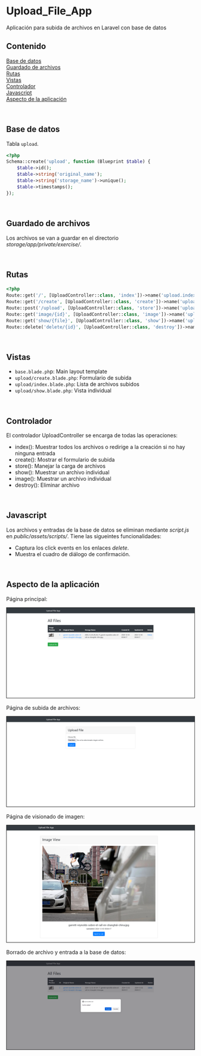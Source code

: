 # Upload_File_App
Aplicación para subida de archivos en Laravel con base de datos

## Contenido

[Base de datos](#base-de-datos)  
[Guardado de archivos](#guardado-de-archivos)  
[Rutas](#rutas)  
[Vistas](#vistas)  
[Controlador](#controlador)  
[Javascript](#javascript)  
[Aspecto de la aplicación](#aspecto-de-la-aplicación)  

<br>

## Base de datos

Tabla `upload`.

```php
<?php
Schema::create('upload', function (Blueprint $table) {
    $table->id();
    $table->string('original_name');
    $table->string('storage_name')->unique();
    $table->timestamps();
});
```

<br>

## Guardado de archivos

Los archivos se van a guardar en el directorio *storage/app/private/exercise/*.

<br>

## Rutas

```php
<?php
Route::get('/', [UploadController::class, 'index'])->name('upload.index');
Route::get('/create', [UploadController::class, 'create'])->name('upload.create');
Route::post('/upload', [UploadController::class, 'store'])->name('upload.store');
Route::get('image/{id}', [UploadController::class, 'image'])->name('upload.image');
Route::get('show/{file}', [UploadController::class, 'show'])->name('upload.show');
Route::delete('delete/{id}', [UploadController::class, 'destroy'])->name('upload.destroy');
```

<br>

## Vistas

- `base.blade.ph`p: Main layout template
- `upload/create.blade.php`: Formulario de subida
- `upload/index.blade.php`: Lista de archivos subidos
- `upload/show.blade.php`: Vista individual

<br>

## Controlador

El controlador UploadController se encarga de todas las operaciones:

- index(): Muestrar todos los archivos o redirige a la creación si no hay ninguna entrada
- create(): Mostrar el formulario de subida
- store(): Manejar la carga de archivos
- show(): Muestrar un archivo individual
- image(): Muestrar un archivo individual
- destroy(): Eliminar archivo

<br>

## Javascript

Los archivos y entradas de la base de datos se eliminan mediante *script.js* en *public/assets/scripts/*. Tiene las sigueintes funcionalidades:

- Captura los click events en los enlaces *delete*.
- Muestra el cuadro de diálogo de confirmación.

<br>

## Aspecto de la aplicación

Página principal:

<img src="./imgs/1.png" border="1px solid black"/>

<br>

Página de subida de archivos:

<img src="./imgs/2.png" border="1px solid black"/>

<br>

Página de visionado de imagen:

<img src="./imgs/3.png" border="1px solid black"/>

<br>

Borrado de archivo y entrada a la base de datos:

<img src="./imgs/4.png" border="1px solid black"/>